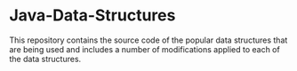# Java-Data-Structures
This repository contains the source code of the popular data structures that are being used and includes a number of modifications applied to each of the data structures.
